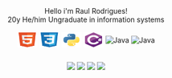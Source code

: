 <div style="display: inline_block" align="center">
      Hello i'm Raul Rodrigues!
</div>

<div style="display: inline_block" align="center">
      20y
      He/him
      Ungraduate in information systems
      
</div>


<div style="display: inline_block" align="center"><br>
      <img align="center" alt="HTML" height="30" width="40" src="https://raw.githubusercontent.com/devicons/devicon/master/icons/html5/html5-original.svg">
      <img align="center" alt="CSS" height="30" width="40" src="https://raw.githubusercontent.com/devicons/devicon/master/icons/css3/css3-original.svg">
      <img align="center" alt="Python" height="30" width="40" src="https://raw.githubusercontent.com/devicons/devicon/master/icons/python/python-original.svg">
      <img align="center" alt="Csharp" height="30" width="40" src="https://raw.githubusercontent.com/devicons/devicon/master/icons/csharp/csharp-original.svg">
      <img align="center" alt="Java" height="40" width="40" src="https://cdn.jsdelivr.net/gh/devicons/devicon@latest/icons/java/java-original-wordmark.svg" />
      <img align="center" alt="Java" height="40" width="40" src="https://cdn.jsdelivr.net/gh/devicons/devicon@latest/icons/mysql/mysql-plain-wordmark.svg" />
</div>
  
  ##
 
<div style="display: inline_block" align="center"> 
  <a href="https://instagram.com/raaulrodriguees" align="center" target="_blank"><img src="https://img.shields.io/badge/-Instagram-%23E4405F?style=for-the-badge&logo=instagram&logoColor=white" target="_blank"></a>
 <a href="https://discord.gg/TzqTYWKK" target="_blank"><img src="https://img.shields.io/badge/Discord-7289DA?style=for-the-badge&logo=discord&logoColor=white" target="_blank"></a> 
  <a href = "mailto:rm.rodrigues0307@gmail.com"><img src="https://img.shields.io/badge/-Gmail-%23333?style=for-the-badge&logo=gmail&logoColor=white" target="_blank"></a>
  <a href="https://www.linkedin.com/in/raaul-rodriguees/" target="_blank"><img src="https://img.shields.io/badge/-LinkedIn-%230077B5?style=for-the-badge&logo=linkedin&logoColor=white" target="_blank"></a> 
  
</div>
